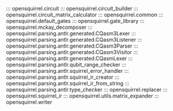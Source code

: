 <!--- This file was automatically generated by scripts/gen_reference_page.py --->

::: opensquirrel.circuit
::: opensquirrel.circuit_builder
::: opensquirrel.circuit_matrix_calculator
::: opensquirrel.common
::: opensquirrel.default_gates
::: opensquirrel.gate_library
::: opensquirrel.mckay_decomposer
::: opensquirrel.parsing.antlr.generated.CQasm3Lexer
::: opensquirrel.parsing.antlr.generated.CQasm3Listener
::: opensquirrel.parsing.antlr.generated.CQasm3Parser
::: opensquirrel.parsing.antlr.generated.CQasm3Visitor
::: opensquirrel.parsing.antlr.generated.CQasmLexer
::: opensquirrel.parsing.antlr.qubit_range_checker
::: opensquirrel.parsing.antlr.squirrel_error_handler
::: opensquirrel.parsing.antlr.squirrel_ir_creator
::: opensquirrel.parsing.antlr.squirrel_ir_from_string
::: opensquirrel.parsing.antlr.type_checker
::: opensquirrel.replacer
::: opensquirrel.squirrel_ir
::: opensquirrel.utils.matrix_expander
::: opensquirrel.writer

